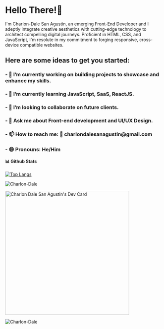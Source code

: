 

<h1>Hello There!👋</h1> 

<p>I'm Charlon-Dale San Agustin, an emerging Front-End Developer and I adeptly integrate creative aesthetics with cutting-edge technology to architect compelling digital journeys. Proficient in HTML, CSS, and JavaScript, I'm resolute in my commitment to forging responsive, cross-device compatible websites. </p>

<h2>Here are some ideas to get you started:</h2>

<h3>- 🔭 I’m currently working on building projects to showcase and enhance my skills. </h3>
<h3>- 🌱 I’m currently learning JavaScript, SaaS, ReactJS.</h3>
<h3>- 👯 I’m looking to collaborate on future clients.</h3>
<h3>- 💬 Ask me about Front-end development and UI/UX Design.</h3>
<h3>- 📫 How to reach me: 📧 charlondalesanagustin@gmail.com </h3>
<h3>- 😄 Pronouns: He/Him </h3>

#### 📊 **Github Stats**
[![Top Langs](https://github-readme-stats.vercel.app/api/top-langs/?username=Charlon-Dale&layout=compact&langs_count=10&hide=Batchfile,XSLT,Makefile,shell,dockerfile,Objective-C,Starlark,Ruby,Hack)](https://github.com/anuraghazra/github-readme-stats)


<p><img align="center" src="https://github-readme-streak-stats.herokuapp.com/?user=Charlon-Dale" alt="Charlon-Dale" /></p>

<a href="https://app.daily.dev/heychadie"><img src="https://api.daily.dev/devcards/20f13e3535634b8f8eb13f7ef0a8d2c2.png?r=osf" width="400" alt="Charlon Dale San Agustin's Dev Card"/></a>

<!--<p>&nbsp;<img align="center" src="https://github-readme-stats.vercel.app/api?username=Charlon-Dale&count_private=true&show_icons=true" alt="Charlon-Dale" /></p>-->


<p align="left"><img src="https://komarev.com/ghpvc/?username=Charlon-Dale&label=Profile%20views&color=0e75b6&style=flat" alt="Charlon-Dale" /></p> 



